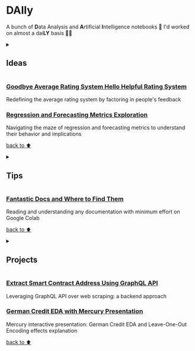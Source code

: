 # DAIly
A bunch of <b>D</b>ata Analysis and <b>A</b>rtificial <b>I</b>ntelligence notebooks 🤖 I'd worked on almost a dai<b>LY</b> basis 👨‍💻

<details>
    <summary>
<h2>Ideas</h2>
    </summary>
This directory might contain notes or outlines of potential data analysis or AI projects that I'm considering working on in the future. These might be in the form of brainstorming notebooks, rough outlines powerpoint of project ideas, or notes on interesting data sources or tools that I want to explore further.
</details>

### [Goodbye Average Rating System Hello Helpful Rating System](ideas/helpful_rating_system/Goodbye_Average_Rating_System_Hello_Helpful_Rating_System.ipynb)

Redefining the average rating system by factoring in people's feedback

### [Regression and Forecasting Metrics Exploration](ideas/regression_forecasting_metrics/Metrics_Exploration.ipynb)

Navigating the maze of regression and forecasting metrics to understand their behavior and implications

[back to ⬆](#daily)


<details>
    <summary>
<h2>Tips</h2>
    </summary>
This directory might contain more practical information, such as code snippets or tutorials that I've found helpful in my data analysis and AI work. These could be tips on how to use specific libraries or tools, how to preprocess data for analysis, or how to approach common data analysis or AI tasks.
</details>

### [Fantastic Docs and Where to Find Them](tips/Fantastic_Docs_and_Where_to_Find_Them.ipynb)

Reading and understanding any documentation with minimum effort on Google Colab

[back to ⬆](#daily)


<details>
    <summary>
<h2>Projects</h2>
</summary>
This directory might contain completed or ongoing data analysis or AI projects that I've worked on. These could be projects that I've done for work or personal interest, and could range from small scripts to large-scale projects.
</details>

### [Extract Smart Contract Address Using GraphQL API](projects/ethereum_address/Extract_Smart_Contract_Address_Using_GraphQL_API.ipynb)

Leveraging GraphQL API over web scraping: a backend approach

### [German Credit EDA with Mercury Presentation]('https://ranggakd.runmercury.com/app/german_credit_eda_with_mercury_presentation')

Mercury interactive presentation: German Credit EDA and Leave-One-Out Encoding effects explanation

[back to ⬆](#daily)
